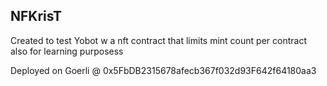 ## NFKrisT

Created to test Yobot w a nft contract that limits mint count per contract
also for learning purposess

Deployed on Goerli @ 0x5FbDB2315678afecb367f032d93F642f64180aa3